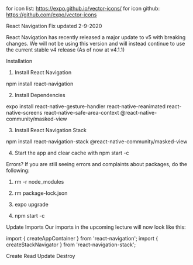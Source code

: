 for icon list: https://expo.github.io/vector-icons/
for icon github: https://github.com/expo/vector-icons

React Navigation Fix
updated 2-9-2020

React Navigation has recently released a major update to v5 with breaking changes. We will not be using this version and will instead continue to use the current stable v4 release (As of now at v4.1.1)

Installation
1. Install React Navigation

npm install react-navigation

2. Install Dependencies

expo install react-native-gesture-handler react-native-reanimated react-native-screens react-native-safe-area-context @react-native-community/masked-view

3. Install React Navigation Stack

npm install react-navigation-stack @react-native-community/masked-view

4. Start the app and clear cache with npm start -c

Errors?
If you are still seeing errors and complaints about packages, do the following:

1. rm -r node_modules

2. rm package-lock.json

3. expo upgrade

4. npm start -c

Update Imports
Our imports in the upcoming lecture will now look like this:

import { createAppContainer } from 'react-navigation';
import { createStackNavigator } from 'react-navigation-stack';



Create
Read
Update
Destroy
